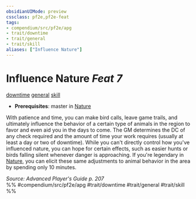 ```yaml
---
obsidianUIMode: preview
cssclass: pf2e,pf2e-feat
tags:
- compendium/src/pf2e/apg
- trait/downtime
- trait/general
- trait/skill
aliases: ["Influence Nature"]
---
```

# Influence Nature  *Feat 7*  
[downtime](/rules/traits/downtime.md)  [general](/rules/traits/general.md)  [skill](/rules/traits/skill.md)  

- **Prerequisites**: master in [Nature](/compendium/skills.md#Nature)

With patience and time, you can make bird calls, leave game trails, and ultimately influence the behavior of a certain type of animals in the region to favor and even aid you in the days to come. The GM determines the DC of any check required and the amount of time your work requires (usually at least a day or two of downtime). While you can't directly control how you've influenced nature, you can hope for certain effects, such as easier hunts or birds falling silent whenever danger is approaching. If you're legendary in [Nature](/compendium/skills.md#Nature), you can elicit these same adjustments to animal behavior in the area by spending only 10 minutes.

*Source: Advanced Player's Guide p. 207*  
%% #compendium/src/pf2e/apg #trait/downtime #trait/general #trait/skill %%